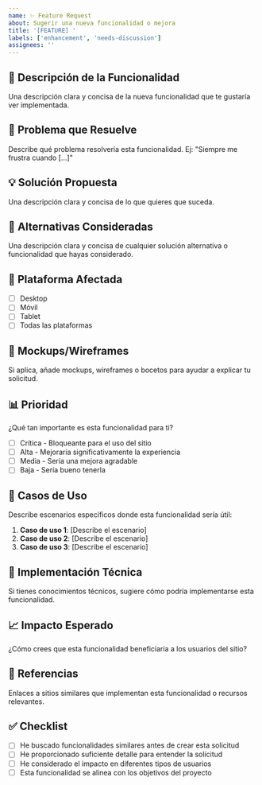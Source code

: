 ```yaml
---
name: ✨ Feature Request
about: Sugerir una nueva funcionalidad o mejora
title: '[FEATURE] '
labels: ['enhancement', 'needs-discussion']
assignees: ''
---
```


## 🚀 Descripción de la Funcionalidad

Una descripción clara y concisa de la nueva funcionalidad que te gustaría ver implementada.

## 🎯 Problema que Resuelve

Describe qué problema resolvería esta funcionalidad. Ej: "Siempre me frustra cuando [...]"

## 💡 Solución Propuesta

Una descripción clara y concisa de lo que quieres que suceda.

## 🔄 Alternativas Consideradas

Una descripción clara y concisa de cualquier solución alternativa o funcionalidad que hayas considerado.

## 📱 Plataforma Afectada

- [ ] Desktop
- [ ] Móvil
- [ ] Tablet
- [ ] Todas las plataformas

## 🎨 Mockups/Wireframes

Si aplica, añade mockups, wireframes o bocetos para ayudar a explicar tu solicitud.

## 📊 Prioridad

¿Qué tan importante es esta funcionalidad para ti?

- [ ] Crítica - Bloqueante para el uso del sitio
- [ ] Alta - Mejoraría significativamente la experiencia
- [ ] Media - Sería una mejora agradable
- [ ] Baja - Sería bueno tenerla

## 👥 Casos de Uso

Describe escenarios específicos donde esta funcionalidad sería útil:

1. **Caso de uso 1**: [Describe el escenario]
2. **Caso de uso 2**: [Describe el escenario]
3. **Caso de uso 3**: [Describe el escenario]

## 🔧 Implementación Técnica

Si tienes conocimientos técnicos, sugiere cómo podría implementarse esta funcionalidad.

## 📈 Impacto Esperado

¿Cómo crees que esta funcionalidad beneficiaría a los usuarios del sitio?

## 🔗 Referencias

Enlaces a sitios similares que implementan esta funcionalidad o recursos relevantes.

## ✅ Checklist

- [ ] He buscado funcionalidades similares antes de crear esta solicitud
- [ ] He proporcionado suficiente detalle para entender la solicitud
- [ ] He considerado el impacto en diferentes tipos de usuarios
- [ ] Esta funcionalidad se alinea con los objetivos del proyecto

